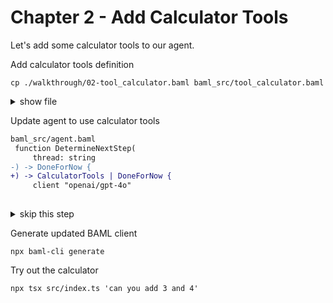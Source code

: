 # Chapter 2 - Add Calculator Tools

Let's add some calculator tools to our agent.

Add calculator tools definition

    cp ./walkthrough/02-tool_calculator.baml baml_src/tool_calculator.baml

<details>
<summary>show file</summary>

```rust
// ./walkthrough/02-tool_calculator.baml
type CalculatorTools = AddTool | SubtractTool | MultiplyTool | DivideTool


class AddTool {
    intent "add"
    a int | float
    b int | float
}

class SubtractTool {
    intent "subtract"
    a int | float
    b int | float
}

class MultiplyTool {
    intent "multiply"
    a int | float
    b int | float
}

class DivideTool {
    intent "divide"
    a int | float
    b int | float
}
```

</details>

Update agent to use calculator tools

```diff
baml_src/agent.baml
 function DetermineNextStep(
     thread: string 
-) -> DoneForNow {
+) -> CalculatorTools | DoneForNow {
     client "openai/gpt-4o"
 
```

<details>
<summary>skip this step</summary>

    cp ./walkthrough/02-agent.baml baml_src/agent.baml

</details>

Generate updated BAML client

    npx baml-cli generate

Try out the calculator

    npx tsx src/index.ts 'can you add 3 and 4'

